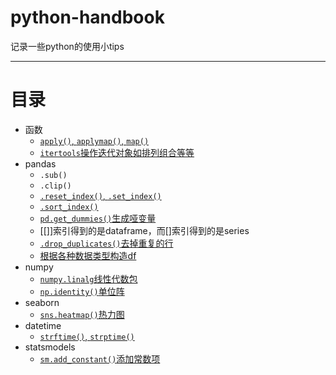 # python-handbook
记录一些python的使用小tips

---
# 目录
* 函数
  * [`apply()`, `applymap()`, `map()`](https://blog.csdn.net/qq_42665335/article/details/81213175)
  * [`itertools`操作迭代对象如排列组合等等](https://docs.python.org/3/library/itertools.html#itertools.combinations)
* pandas
  * `.sub()`
  * `.clip()`
  * [`.reset_index()`, `.set_index()`](https://pandas.pydata.org/pandas-docs/stable/reference/api/pandas.DataFrame.reset_index.html?highlight=reset_index#pandas.DataFrame.reset_index)
  * [`.sort_index()`](https://blog.csdn.net/qq_30638831/article/details/79835523)
  * [`pd.get_dummies()`生成哑变量](https://pandas.pydata.org/pandas-docs/stable/reference/api/pandas.get_dummies.html?highlight=get_dummies#pandas.get_dummies)
  * [[]]索引得到的是dataframe，而[]索引得到的是series
  * [`.drop_duplicates()`去掉重复的行](https://pandas.pydata.org/pandas-docs/stable/reference/api/pandas.DataFrame.drop_duplicates.html?highlight=drop_dupli#pandas.DataFrame.drop_duplicates)
  * [根据各种数据类型构造df](https://pandas.pydata.org/pandas-docs/stable/getting_started/dsintro.html#from-dict-of-series-or-dicts)
* numpy
  * [`numpy.linalg`线性代数包](https://numpy.org/devdocs/reference/routines.linalg.html)
  * [`np.identity()`单位阵](https://numpy.org/devdocs/reference/generated/numpy.identity.html?highlight=identity#numpy.identity)
* seaborn
  * [`sns.heatmap()`热力图](https://seaborn.pydata.org/generated/seaborn.heatmap.html?highlight=heatmap#seaborn.heatmap)
* datetime
  * [`strftime()`, `strptime()`](https://docs.python.org/3/library/datetime.html#strftime-and-strptime-behavior)
* statsmodels
  * [`sm.add_constant()`添加常数项](http://www.statsmodels.org/stable/generated/statsmodels.tools.tools.add_constant.html?highlight=add_constant#statsmodels.tools.tools.add_constant)
